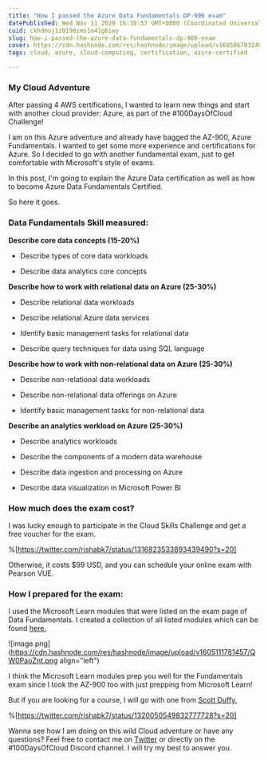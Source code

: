 ```yaml
---
title: "How I passed the Azure Data Fundamentals DP-900 exam"
datePublished: Wed Nov 11 2020 16:38:57 GMT+0000 (Coordinated Universal Time)
cuid: ckhdmoj1z0196zms1e41g6iwy
slug: how-i-passed-the-azure-data-fundamentals-dp-900-exam
cover: https://cdn.hashnode.com/res/hashnode/image/upload/v1685067032402/30ae8aa6-d2d3-45bd-83a4-e0358e5bc504.png
tags: cloud, azure, cloud-computing, certification, azure-certified

---
```


### My Cloud Adventure

After passing 4 AWS certifications, I wanted to learn new things and start with another cloud provider: Azure, as part of the #100DaysOfCloud Challenge!

I am on this Azure adventure and already have bagged the AZ-900, Azure Fundamentals. I wanted to get some more experience and certifications for Azure. So I decided to go with another fundamental exam, just to get comfortable with Microsoft's style of exams.

In this post, I'm going to explain the Azure Data certification as well as how to become Azure Data Fundamentals Certified.

So here it goes.

### Data Fundamentals Skill measured:

**Describe core data concepts (15-20%)**

* Describe types of core data workloads
    
* Describe data analytics core concepts
    

**Describe how to work with relational data on Azure (25-30%)**

* Describe relational data workloads
    
* Describe relational Azure data services
    
* Identify basic management tasks for relational data
    
* Describe query techniques for data using SQL language
    

**Describe how to work with non-relational data on Azure (25-30%)**

* Describe non-relational data workloads
    
* Describe non-relational data offerings on Azure
    
* Identify basic management tasks for non-relational data
    

**Describe an analytics workload on Azure (25-30%)**

* Describe analytics workloads
    
* Describe the components of a modern data warehouse
    
* Describe data ingestion and processing on Azure
    
* Describe data visualization in Microsoft Power BI
    

### How much does the exam cost?

I was lucky enough to participate in the Cloud Skills Challenge and get a free voucher for the exam.

%[https://twitter.com/rishabk7/status/1316823533893439490?s=20] 

Otherwise, it costs $99 USD, and you can schedule your online exam with Pearson VUE.

### How I prepared for the exam:

I used the Microsoft Learn modules that were listed on the exam page of Data Fundamentals. I created a collection of all listed modules which can be found [here.](https://docs.microsoft.com/en-us/users/rishabkumar-6574/collections/0kzt8q76j2jxn)

![image.png](https://cdn.hashnode.com/res/hashnode/image/upload/v1605111781457/QW0PaoZnt.png align="left")

I think the Microsoft Learn modules prep you well for the Fundamentals exam since I took the AZ-900 too with just prepping from Microsoft Learn!

But if you are looking for a course, I will go with one from [Scott Duffy.](https://www.udemy.com/course/dp900-azure/)

%[https://twitter.com/rishabk7/status/1320050549832777728?s=20] 

Wanna see how I am doing on this wild Cloud adventure or have any questions? Feel free to contact me on [Twitter](https://twitter.com/rishabk7) or directly on the #100DaysOfCloud Discord channel. I will try my best to answer you.